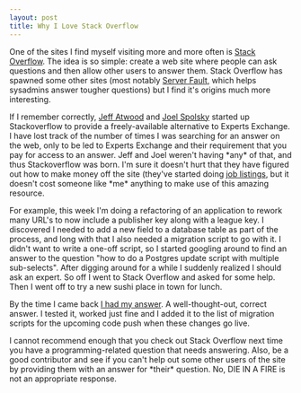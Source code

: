 ```yaml
--- 
layout: post
title: Why I Love Stack Overflow
---
```

<p>One of the sites I find myself visiting more and more often is <a href="http://stackoverflow.com">Stack Overflow</a>.  The idea is so simple:  create a web site where people can ask questions and then allow other users to answer them.  Stack Overflow has spawned some other sites (most notably <a href="http://serverfault.com">Server Fault</a>, which helps sysadmins answer tougher questions) but I find it's origins much more interesting.
</p>
<p>
If I remember correctly, <a href="http://www.codinghorror.com/blog/">Jeff Atwood</a> and <a href="http://www.joelonsoftware.com/">Joel Spolsky</a> started up Stackoverflow to provide a freely-available alternative to Experts Exchange.  I have lost track of the number of times I was searching for an answer on the web, only to be led to Experts Exchange and their requirement that you pay for access to an answer.  Jeff and Joel weren't having *any* of that, and thus Stackoverflow was born.  I'm sure it doesn't hurt that they have figured out how to make money off the site (they've started doing <a href="http://jobs.stackoverflow.com">job listings</a>, but it doesn't cost someone like *me* anything to make use of this amazing resource.
</p>
<p>
For example, this week I'm doing a refactoring of an application to rework many URL's to now include a publisher key along with a league key.  I discovered I needed to add a new field to a database table as part of the process, and long with that I also needed a migration script to go with it.  I didn't want to write a one-off script, so I started googling around to find an answer to the question "how to do a Postgres update script with multiple sub-selects".  After digging around for a while I suddenly realized I should ask an expert.  So off I went to Stack Overflow and asked for some help.  Then I went off to try a new sushi place in town for lunch.
</p>
<p>By the time I came back <a href="http://stackoverflow.com/questions/1668721/updating-records-in-postgres-using-nested-sub-selects">I had my answer</a>.  A well-thought-out, correct answer.  I tested it, worked just fine and I added it to the list of migration scripts for the upcoming code push when these changes go live.
</p>
<p>
I cannot recommend enough that you check out Stack Overflow next time you have a programming-related question that needs answering.  Also, be a good contributor and see if you can't help out some other users of the site by providing them with an answer for *their* question.  No, DIE IN A FIRE is not an appropriate response.
</p>
